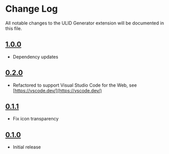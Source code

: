 # Change Log

All notable changes to the ULID Generator extension will be documented in this file.

## [1.0.0]

- Dependency updates

## [0.2.0]

* Refactored to support Visual Studio Code for the Web, see [https://vscode.dev/](https://vscode.dev/)

## [0.1.1]

- Fix icon transparency

## [0.1.0]

- Initial release

[1.0.0]: https://github.com/Motivesoft/vscode-ulid-generator/releases/tag/v1.0.0
[0.2.0]: https://github.com/Motivesoft/vscode-ulid-generator/releases/tag/v0.2.0
[0.1.1]: https://github.com/Motivesoft/vscode-ulid-generator/releases/tag/v0.1.1
[0.1.0]: https://github.com/Motivesoft/vscode-ulid-generator/releases/tag/v0.1.0
